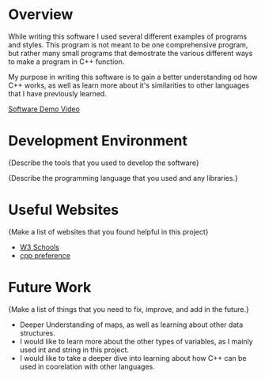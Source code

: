 # Overview

While writing this software I used several different examples of programs and styles. This program is not meant to be one 
comprehensive program, but rather many small programs that demostrate the various different ways to make a program in C++ 
function.

My purpose in writing this software is to gain a better understanding od how C++ works, as well as learn more about it's similarities to other languages that I have previously learned.

[Software Demo Video](https://youtu.be/0EAagFSiqqg)

# Development Environment

{Describe the tools that you used to develop the software}

{Describe the programming language that you used and any libraries.}

# Useful Websites

{Make a list of websites that you found helpful in this project}
* [W3 Schools](https://www.w3schools.com/cpp/default.asp)
* [cpp preference](https://en.cppreference.com/w/cpp/language/expressions)

# Future Work

{Make a list of things that you need to fix, improve, and add in the future.}
* Deeper Understanding of maps, as well as learning about 
other data structures.
* I would like to learn more about the other types of variables, as I mainly used int and string in this project.
* I would like to take a deeper dive into learning about
how C++ can be used in coorelation with other languages.
